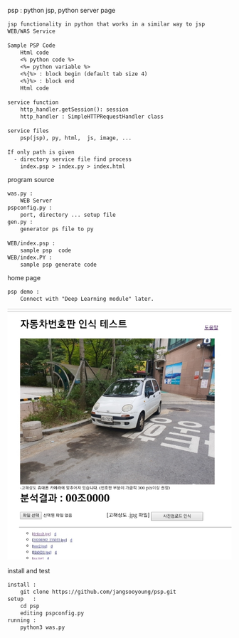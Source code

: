 psp : python jsp, python server page 

	jsp functionality in python that works in a similar way to jsp
	WEB/WAS Service 

	Sample PSP Code
		Html code 
		<% python code %>
		<%= python variable %>
		<%{%> : block begin (default tab size 4)
		<%}%> : block end 
		Html code 

	service function
		http_handler.getSession(): session 
		http_handler : SimpleHTTPRequestHandler class

	service files
		psp(jsp), py, html,  js, image, ...

	If only path is given 
      - directory service file find process
		index.psp > index.py > index.html


program source 
	
	was.py : 
		WEB Server 
	pspconfig.py : 
		port, directory ... setup file
	gen.py : 
		generator ps file to py 

	WEB/index.psp : 
		sample psp  code
	WEB/index.PY : 
		sample psp generate code

home page 
	
	psp demo : 
		Connect with "Deep Learning module" later.

![index.jsp](./WEB/car/s.jpg)

install and test 

	install : 
		git clone https://github.com/jangsooyoung/psp.git
	setup   : 
		cd psp
		editing pspconfig.py 
	running : 
		python3 was.py 
